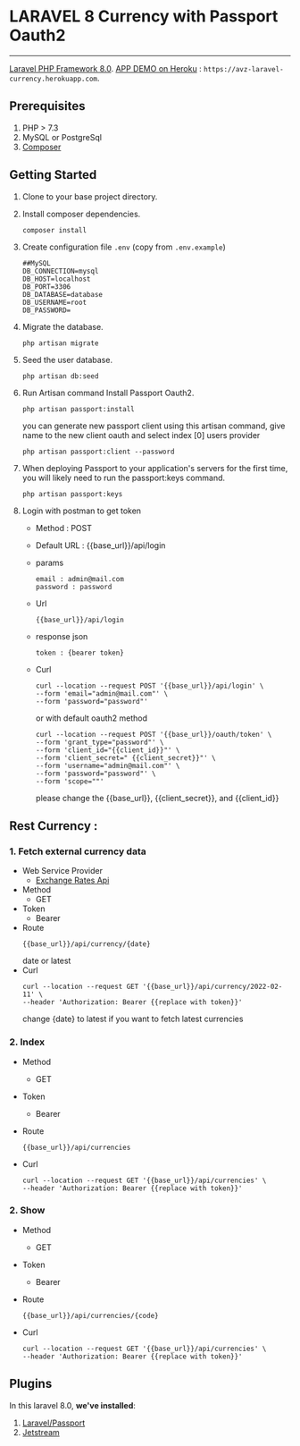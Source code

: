 # LARAVEL 8 Currency with Passport Oauth2

---

[Laravel PHP Framework 8.0](http://laravel.com).
[APP DEMO on Heroku](https://avz-laravel-currency.herokuapp.com/) : `https://avz-laravel-currency.herokuapp.com`.
## Prerequisites

1. PHP > 7.3
1. MySQL or PostgreSql
1. [Composer](http://getcomposer.org)

## Getting Started

1. Clone to your base project directory.


2. Install composer dependencies.

	```
	composer install
	```
	
3. Create configuration file `.env` (copy from `.env.example`)

	```
	##MySQL
	DB_CONNECTION=mysql
	DB_HOST=localhost
	DB_PORT=3306
	DB_DATABASE=database
	DB_USERNAME=root
	DB_PASSWORD=
	```
    
1. Migrate the database.

	```
	php artisan migrate
	```
1. Seed the user database.

	```
	php artisan db:seed
	```
1. Run Artisan command Install Passport Oauth2.

	```
	php artisan passport:install
	```
    you can generate new passport client using this artisan command, give name to the new client oauth and select index [0] users provider

    ```
	php artisan passport:client --password
	```
1. When deploying Passport to your application's servers for the first time, you will likely need to run the passport:keys command. 

    ```
	php artisan passport:keys
	```
1. Login with postman to get token
    - Method : POST
    - Default URL : {{base_url}}/api/login
    - params
        ```
        email : admin@mail.com
        password : password
        ```
        
    - Url
        ```
        {{base_url}}/api/login
        ```
    
    - response json
        ```
        token : {bearer token}
        ```
    - Curl


        ```
        curl --location --request POST '{{base_url}}/api/login' \
        --form 'email="admin@mail.com"' \
        --form 'password="password"'
        ```

        or with default oauth2 method

        ```
        curl --location --request POST '{{base_url}}/oauth/token' \
        --form 'grant_type="password"' \
        --form 'client_id="{{client_id}}"' \
        --form 'client_secret=" {{client_secret}}"' \
        --form 'username="admin@mail.com"' \
        --form 'password="password"' \
        --form 'scope=""'
        ```

        please change the {{base_url}}, {{client_secret}}, and {{client_id}}

## Rest Currency :

### 1. Fetch external currency data
- Web Service Provider
  - [Exchange Rates Api](https://api.exchangeratesapi.io)
- Method
  - GET 
- Token
  - Bearer
- Route 
    ```
    {{base_url}}/api/currency/{date}
    ```
    date or latest
- Curl
    ```
    curl --location --request GET '{{base_url}}/api/currency/2022-02-11' \
    --header 'Authorization: Bearer {{replace with token}}'
    ```
    change {date} to latest if you want to fetch latest currencies
### 2. Index
- Method
  - GET
- Token
  - Bearer
- Route 
    ```
    {{base_url}}/api/currencies
    ```
    
- Curl
    ```
    curl --location --request GET '{{base_url}}/api/currencies' \
    --header 'Authorization: Bearer {{replace with token}}'
    ```
### 2. Show
- Method
  - GET 
- Token
  - Bearer 
- Route 
    ```
    {{base_url}}/api/currencies/{code}
    ```
    
- Curl
    ```
    curl --location --request GET '{{base_url}}/api/currencies' \
    --header 'Authorization: Bearer {{replace with token}}'
    ```

## Plugins
In this laravel 8.0, **we've installed**:

1. [Laravel/Passport](https://github.com/laravel/passport)
1. [Jetstream](https://jetstream.laravel.com/2.x/introduction.html)
